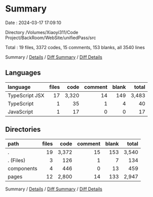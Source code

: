 # Summary

Date : 2024-03-17 17:09:10

Directory /Volumes/Xiaoyi311/Code Project/BackRoom/WebSite/unifiedPass/src

Total : 19 files,  3372 codes, 15 comments, 153 blanks, all 3540 lines

Summary / [Details](details.md) / [Diff Summary](diff.md) / [Diff Details](diff-details.md)

## Languages
| language | files | code | comment | blank | total |
| :--- | ---: | ---: | ---: | ---: | ---: |
| TypeScript JSX | 17 | 3,320 | 14 | 149 | 3,483 |
| TypeScript | 1 | 35 | 1 | 4 | 40 |
| JavaScript | 1 | 17 | 0 | 0 | 17 |

## Directories
| path | files | code | comment | blank | total |
| :--- | ---: | ---: | ---: | ---: | ---: |
| . | 19 | 3,372 | 15 | 153 | 3,540 |
| . (Files) | 3 | 126 | 1 | 7 | 134 |
| components | 4 | 446 | 0 | 13 | 459 |
| pages | 12 | 2,800 | 14 | 133 | 2,947 |

Summary / [Details](details.md) / [Diff Summary](diff.md) / [Diff Details](diff-details.md)